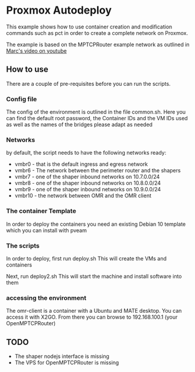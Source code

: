 # Proxmox Autodeploy

This example shows how to use container creation and modification commands such as pct in order to create a complete network on Proxmox.

The example is based on the MPTCPRouter example network as outlined in [Marc's video on youtube ](https://www.youtube.com/watch?v=S-Xmcig1ddA&t=15s)

## How to use

There are a couple of pre-requisites before you can run the scripts.

### Config file

The config of the environment is outlined in the file common.sh. Here you can find the default root password, the Container IDs and the VM IDs used as well as the names of the bridges please adapt as needed

### Networks

by default, the script needs to have the following networks ready:

* vmbr0 - that is the default ingress and egress network
* vmbr6 - The network between the perimeter router and the shapers
* vmbr7 - one of the shaper inbound networks on 10.7.0.0/24
* vmbr8 - one of the shaper inbound networks on 10.8.0.0/24
* vmbr9 - one of the shaper inbound networks on 10.9.0.0/24
* vmbr10 - the network between OMR and the OMR client

### The container Template

In order to deploy the containers you need an existing Debian 10 template which you can install with pveam

### The scripts

In order to deploy, first run deploy.sh
This will create the VMs and containers

Next, run deploy2.sh
This will start the machine and install software into them

### accessing the environment

The omr-client is a container with a Ubuntu and MATE desktop. You can access it with X2GO. From there you can browse to 192.168.100.1 (your OpenMPTCPRouter)

## TODO

* The shaper nodejs interface is missing
* The VPS for OpenMPTCPRouter is missing

